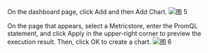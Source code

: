 On the dashboard page, click Add and then Add Chart.
![图 5](/img/src/metrics/23.%E6%96%B0%E5%BB%BA%E6%97%B6%E5%BA%8F%E5%9B%BE%E8%A1%A8/be7a67ce0b9658ab2226cff566c51273eafb99b5b9e87b380d3bc429c0bd3141.png)

On the page that appears, select a Metricstore, enter the PromQL statement, and click Apply in the upper-right corner to preview the execution result. Then, click OK to create a chart.
![图 6](/img/src/metrics/23.%E6%96%B0%E5%BB%BA%E6%97%B6%E5%BA%8F%E5%9B%BE%E8%A1%A8/baecfc861d6b7b03d2ccb6a226eed8e529d3429146cb9cede35eadba25f3dc5b.png)
